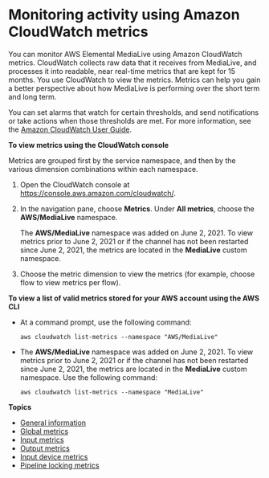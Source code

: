 # Monitoring activity using Amazon CloudWatch metrics<a name="monitoring-eml-metrics"></a>

You can monitor AWS Elemental MediaLive using Amazon CloudWatch metrics\. CloudWatch collects raw data that it receives from MediaLive, and processes it into readable, near real\-time metrics that are kept for 15 months\. You use CloudWatch to view the metrics\. Metrics can help you gain a better perspective about how MediaLive is performing over the short term and long term\. 

You can set alarms that watch for certain thresholds, and send notifications or take actions when those thresholds are met\. For more information, see the [Amazon CloudWatch User Guide](https://docs.aws.amazon.com/AmazonCloudWatch/latest/monitoring/)\. 

**To view metrics using the CloudWatch console**

Metrics are grouped first by the service namespace, and then by the various dimension combinations within each namespace\. 

1. Open the CloudWatch console at [https://console\.aws\.amazon\.com/cloudwatch/](https://console.aws.amazon.com/cloudwatch/)\.

1. In the navigation pane, choose **Metrics**\. Under **All metrics**, choose the **AWS/MediaLive** namespace\.

   The **AWS/MediaLive** namespace was added on June 2, 2021\. To view metrics prior to June 2, 2021 or if the channel has not been restarted since June 2, 2021, the metrics are located in the **MediaLive** custom namespace\.

1. Choose the metric dimension to view the metrics \(for example, choose flow to view metrics per flow\)\.

**To view a list of valid metrics stored for your AWS account using the AWS CLI**
+ At a command prompt, use the following command:

  ```
  aws cloudwatch list-metrics --namespace "AWS/MediaLive"
  ```
+ The **AWS/MediaLive** namespace was added on June 2, 2021\. To view metrics prior to June 2, 2021 or if the channel has not been restarted since June 2, 2021, the metrics are located in the **MediaLive** custom namespace\. Use the following command:

  ```
  aws cloudwatch list-metrics --namespace "MediaLive"
  ```

**Topics**
+ [General information](eml-metrics-gen-info.md)
+ [Global metrics](eml-metrics-global.md)
+ [Input metrics](eml-metrics-input-metrics.md)
+ [Output metrics](eml-metrics-output-metrics.md)
+ [Input device metrics](eml-metrics-input-devices.md)
+ [Pipeline locking metrics](eml-metrics-output-lock.md)
